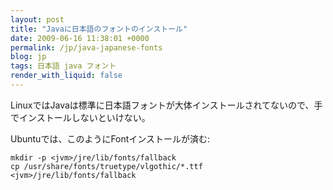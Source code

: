 ```yaml
---
layout: post
title: "Javaに日本語のフォントのインストール"
date: 2009-06-16 11:38:01 +0000
permalink: /jp/java-japanese-fonts
blog: jp
tags: 日本語 java フォント
render_with_liquid: false
---
```


LinuxではJavaは標準に日本語フォントが大体インストールされてないので、手でインストールしないといけない。

Ubuntuでは、このようにFontインストールが済む:

    mkdir -p <jvm>/jre/lib/fonts/fallback
    cp /usr/share/fonts/truetype/vlgothic/*.ttf <jvm>/jre/lib/fonts/fallback
